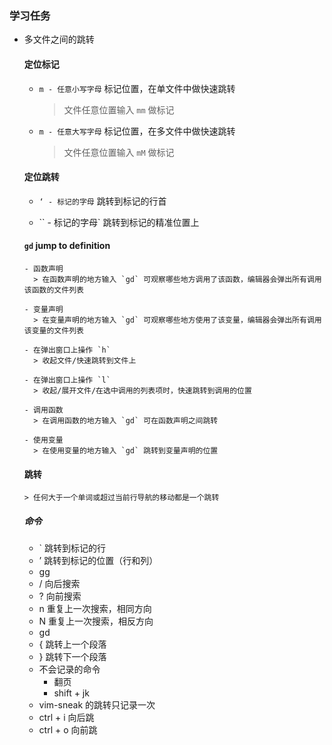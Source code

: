 ### 学习任务

- 多文件之间的跳转

  #### 定位标记

    - `m - 任意小写字母` 标记位置，在单文件中做快速跳转
      > 文件任意位置输入 `mm` 做标记

    - `m - 任意大写字母` 标记位置，在多文件中做快速跳转
      > 文件任意位置输入 `mM` 做标记

  #### 定位跳转

    - `‘ - 标记的字母` 跳转到标记的行首

    - `` - 标记的字母` 跳转到标记的精准位置上

  #### `gd` jump to definition
      
      - 函数声明 
        > 在函数声明的地方输入 `gd` 可观察哪些地方调用了该函数，编辑器会弹出所有调用该函数的文件列表
      
      - 变量声明
        > 在变量声明的地方输入 `gd` 可观察哪些地方使用了该变量，编辑器会弹出所有调用该变量的文件列表                

      - 在弹出窗口上操作 `h` 
        > 收起文件/快速跳转到文件上
      
      - 在弹出窗口上操作 `l` 
        > 收起/展开文件/在选中调用的列表项时，快速跳转到调用的位置

      - 调用函数
        > 在调用函数的地方输入 `gd` 可在函数声明之间跳转

      - 使用变量
        > 在使用变量的地方输入 `gd` 跳转到变量声明的位置

  #### 跳转
      > 任何大于一个单词或超过当前行导航的移动都是一个跳转

    ##### 命令

    - ` 跳转到标记的行
    - ’ 跳转到标记的位置（行和列）
    - gg
    - / 向后搜索
    - ? 向前搜索
    - n 重复上一次搜索，相同方向
    - N 重复上一次搜索，相反方向
    - gd
    - { 跳转上一个段落
    - } 跳转下一个段落
    - 不会记录的命令
        - 翻页
        - shift + jk 
    - vim-sneak 的跳转只记录一次
    - ctrl + i 向后跳
    - ctrl + o 向前跳

